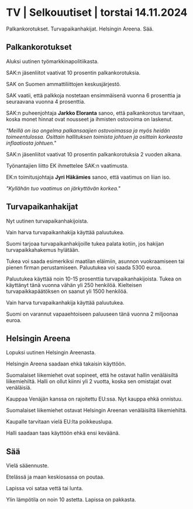 # TV \| Selkouutiset \| torstai 14.11.2024

Palkankorotukset. Turvapaikanhakijat. Helsingin Areena. Sää.

## Palkankorotukset

Aluksi uutinen työmarkkinapolitiikasta.

SAK:n jäsenliitot vaativat 10 prosentin palkankorotuksia.

SAK on Suomen ammattiliittojen keskusjärjestö.

SAK vaatii, että palkkoja nostetaan ensimmäisenä vuonna 6 prosenttia ja seuraavana vuonna 4 prosenttia.

SAK:n puheenjohtaja **Jarkko Eloranta** sanoo, että palkankorotus tarvitaan, koska monet hinnat ovat nousseet ja ihmisten ostovoima on laskenut.

*"Meillä on iso ongelma palkansaajien ostovoimassa ja myös heidän toimeentulossa. Osittain hallituksen toimista johtuen ja osittain korkeasta inflaatiosta johtuen."*

SAK:n jäsenliitot vaativat 10 prosentin palkankorotuksia 2 vuoden aikana.

Työnantajien liitto EK ihmettelee SAK:n vaatimusta.

EK:n toimitusjohtaja **Jyri Häkämies** sanoo, että vaatimus on liian iso.

*"Kyllähän tuo vaatimus on järkyttävän korkea."*

## Turvapaikanhakijat

Nyt uutinen turvapaikanhakijoista.

Vain harva turvapaikanhakija käyttää paluutukea.

Suomi tarjoaa turvapaikanhakijoille tukea palata kotiin, jos hakijan turvapaikkahakemus hylätään.

Tukea voi saada esimerkiksi maatilan eläimiin, asunnon vuokraamiseen tai pienen firman perustamiseen. Paluutukea voi saada 5300 euroa.

Paluutukea käyttää noin 10-15 prosenttia turvapaikanhakijoista. Tukea on käyttänyt tänä vuonna vähän yli 250 henkilöä. Kielteisen turvapaikkapäätöksen on saanut yli 1500 henkilöä.

Vain harva turvapaikanhakija käyttää paluutukea.

Suomi on varannut vapaaehtoiseen paluuseen tänä vuonna 2 miljoonaa euroa.

## Helsingin Areena

Lopuksi uutinen Helsingin Areenasta.

Helsingin Areena saadaan ehkä takaisin käyttöön.

Suomalaiset liikemiehet ovat sopineet, että he ostavat hallin venäläisiltä liikemiehiltä. Halli on ollut kiinni yli 2 vuotta, koska sen omistajat ovat venäläisiä.

Kauppaa Venäjän kanssa on rajoitettu EU:ssa. Nyt kauppa ehkä onnistuu.

Suomalaiset liikemiehet ostavat Helsingin Areenan venäläisiltä liikemiehiltä.

Kaupalle tarvitaan vielä EU:lta poikkeuslupa.

Halli saadaan taas käyttöön ehkä ensi keväänä.

## Sää

Vielä sääennuste.

Etelässä ja maan keskiosassa on poutaa.

Lapissa voi sataa vettä tai lunta.

Ylin lämpötila on noin 10 astetta. Lapissa on pakkasta.


